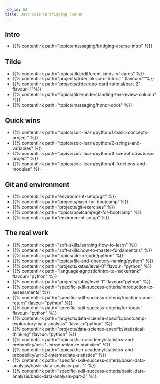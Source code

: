 ```yaml
---
_db_id: 64
title: Data science bridging course
---
```


## Intro

- {{% contentlink path="topics/messaging/bridging-course-intro" %}}

## Tilde

- {{% contentlink path="topics/tilde/different-kinds-of-cards" %}}
- {{% contentlink path="projects/tilde/link-card-tutorial" flavour=""%}}
- {{% contentlink path="projects/tilde/repo-card-tutorial/part-2" flavour=""%}}
- {{% contentlink path="topics/tilde/understanding-the-review-column" %}}
- {{% contentlink path="topics/messaging/honor-code" %}}

## Quick wins

- {{% contentlink path="topics/solo-learn/python/1-basic-concepts-project" %}}
- {{% contentlink path="topics/solo-learn/python/2-strings-and-variables" %}}
- {{% contentlink path="topics/solo-learn/python/3-control-structures-project" %}}
- {{% contentlink path="topics/solo-learn/python/4-functions-and-modules" %}}

## Git and environment

- {{% contentlink path="environment-setup/git" %}}
- {{% contentlink path="projects/bash-for-bootcamp" %}}
- {{% contentlink path="projects/git-exercises" %}}
- {{% contentlink path="topics/bootcamp/git-for-bootcamp" %}}
- {{% contentlink path="environment-setup" %}}
## The real work

- {{% contentlink path="soft-skills/learning-how-to-learn" %}}
- {{% contentlink path="soft-skills/how-to-master-fundamentals" %}}
- {{% contentlink path="topics/clean-code/python" %}}
- {{% contentlink path="topics/file-and-directory-naming/python" %}}
- {{% contentlink path="projects/katas/level-0" flavour="python" %}}
- {{% contentlink path="language-agnostic/intro-to-hackerrank" flavour="python" %}}
- {{% contentlink path="projects/katas/level-1" flavour="python" %}}
- {{% contentlink path="specific-skill-success-criteria/introduction-to-assessments" %}}
- {{% contentlink path="specific-skill-success-criteria/functions-and-return" flavour="python" %}}
- {{% contentlink path="specific-skill-success-criteria/for-loops" flavour="python" %}}
- {{% contentlink path="projects/data-science-specific/bootcamp-exploratory-data-analysis" flavour="python" %}}
- {{% contentlink path="projects/data-science-specific/statistical-thinking" flavour="python" %}}
- {{% contentlink path="topics/khan-academy/statistics-and-probability/unit-1-introduction-to-statistics" %}}
- {{% contentlink path="topics/khan-academy/statistics-and-probability/unit-2-intermediate-statistics" %}}
- {{% contentlink path="specific-skill-success-criteria/basic-data-analysis/basic-data-analysis-part-1" %}}
- {{% contentlink path="specific-skill-success-criteria/basic-data-analysis/basic-data-analysis-part-2" %}}
